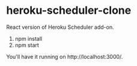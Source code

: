 # heroku-scheduler-clone
React version of Heroku Scheduler add-on.

1. npm install
2. npm start

You'll have it running on http://localhost:3000/.
